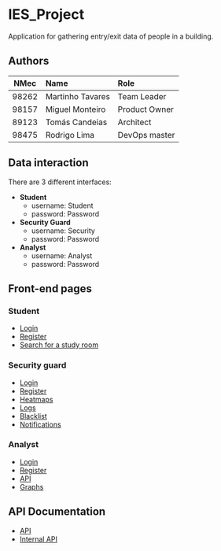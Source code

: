# IES_Project

Application for gathering entry/exit data of people in a building.

## Authors
| NMec | Name | Role |  
|:-:|:--|:--|  
| 98262 | Martinho Tavares | Team Leader |  
| 98157 | Miguel Monteiro | Product Owner |  
| 89123 | Tomás Candeias | Architect |  
| 98475 | Rodrigo Lima | DevOps master |  

## Data interaction

There are 3 different interfaces:
- **Student**
  - username: Student
  - password: Password
- **Security Guard**
  - username: Security
  - password: Password
- **Analyst**
  - username: Analyst
  - password: Password

## Front-end pages

### Student
- [Login](http://34.140.235.127:81/login)
- [Register](http://34.140.235.127:81/register)
- [Search for a study room](http://34.140.235.127:81/studyRooms)

### Security guard
- [Login](http://34.140.235.127:82/login)
- [Register](http://34.140.235.127:82/register)
- [Heatmaps](http://34.140.235.127:82/heatmaps)
- [Logs](http://34.140.235.127:82/logs)
- [Blacklist](http://34.140.235.127:82/blacklist)
- [Notifications](http://34.140.235.127:82/notifications)

### Analyst
- [Login](http://34.140.235.127:83/login)
- [Register](http://34.140.235.127:83/register)
- [API](http://34.140.235.127:83/api)
- [Graphs](http://34.140.235.127:83/graphs)

## API Documentation
- [API](http://34.140.235.127:83/swagger-ui.html)
- [Internal API](http://34.140.235.127:84/swagger-ui.html)